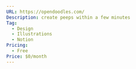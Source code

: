 ```yaml
---
URL: https://opendoodles.com/
Description: create peeps within a few minutes
Tag:
  - Design
  - Illustrations
  - Notion
Pricing:
  - Free
Price: $0/month
---
```

